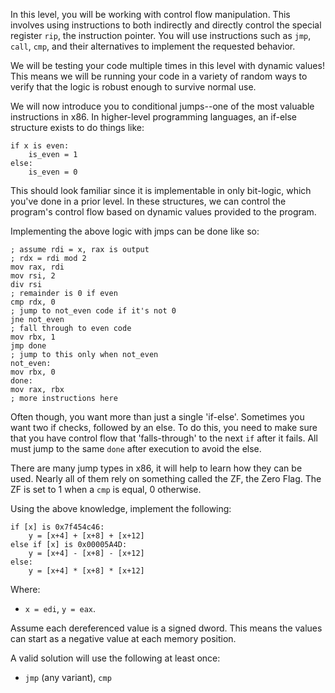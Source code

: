 In this level, you will be working with control flow manipulation. This involves using instructions to both indirectly and directly control the special register `rip`, the instruction pointer. You will use instructions such as `jmp`, `call`, `cmp`, and their alternatives to implement the requested behavior.

We will be testing your code multiple times in this level with dynamic values! This means we will be running your code in a variety of random ways to verify that the logic is robust enough to survive normal use.

We will now introduce you to conditional jumps--one of the most valuable instructions in x86. In higher-level programming languages, an if-else structure exists to do things like:

```plaintext
if x is even:
    is_even = 1
else:
    is_even = 0
```

This should look familiar since it is implementable in only bit-logic, which you've done in a prior level. In these structures, we can control the program's control flow based on dynamic values provided to the program.

Implementing the above logic with jmps can be done like so:

```assembly
; assume rdi = x, rax is output
; rdx = rdi mod 2
mov rax, rdi
mov rsi, 2
div rsi
; remainder is 0 if even
cmp rdx, 0
; jump to not_even code if it's not 0
jne not_even
; fall through to even code
mov rbx, 1
jmp done
; jump to this only when not_even
not_even:
mov rbx, 0
done:
mov rax, rbx
; more instructions here
```

Often though, you want more than just a single 'if-else'. Sometimes you want two if checks, followed by an else. To do this, you need to make sure that you have control flow that 'falls-through' to the next `if` after it fails. All must jump to the same `done` after execution to avoid the else.

There are many jump types in x86, it will help to learn how they can be used. Nearly all of them rely on something called the ZF, the Zero Flag. The ZF is set to 1 when a `cmp` is equal, 0 otherwise.

Using the above knowledge, implement the following:

```plaintext
if [x] is 0x7f454c46:
    y = [x+4] + [x+8] + [x+12]
else if [x] is 0x00005A4D:
    y = [x+4] - [x+8] - [x+12]
else:
    y = [x+4] * [x+8] * [x+12]
```

Where:
- `x = edi`, `y = eax`.

Assume each dereferenced value is a signed dword. This means the values can start as a negative value at each memory position.

A valid solution will use the following at least once:
- `jmp` (any variant), `cmp`
